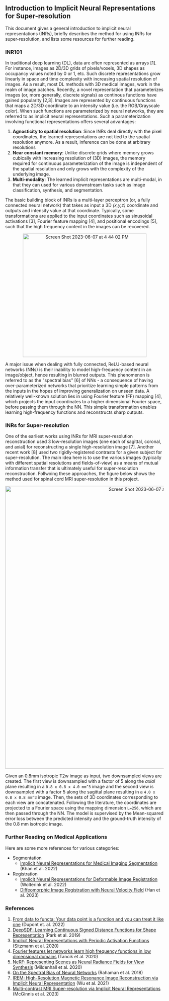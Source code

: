## Introduction to Implicit Neural Representations for Super-resolution

This document gives a general introduction to implicit neural representations (INRs), briefly describes the method for using INRs for super-resolution, and lists some resources for further reading. 

### INR101

In traditional deep learning (DL), data are often represented as arrays [1]. For instance, images as 2D/3D grids of pixels/voxels, 3D shapes as occupancy values noted by 0 or 1, etc. Such discrete representations grow linearly in space and time complexity with increasing spatial resolution of images. As a result, most DL methods with 3D medical images, work in the realm of image patches. Recently, a novel representation that parameterizes images (or, more generally, discrete signals) as continous functions have gained popularity [2,3]. Images are represented by continuous functions that maps a 2D/3D coordinate to an intensity value (i.e. the RGB/Grayscale color). When such functions are parameterized by neural networks, they are referred to as implicit neural representations. Such a parameterization involving functional representations offers several advantages: 
1. **Agnosticity to spatial resolution**: Since INRs deal directly with the pixel coordinates, the learned representations are not tied to the spatial resolution anymore. As a result, inference can be done at arbitrary resolutions 
2. **Near constant memory**: Unlike discrete grids where memory grows cubically with increasing resolution of (3D) images, the memory required for continuous parameterization of the image is independent of the spatial resolution and only grows with the complexity of the underlying image. 
3. **Multi-modality**: The learned implicit representations are multi-modal, in that they can used for various downstream tasks such as image classification, synthesis, and segmentation. 

The basic building block of INRs is a multi-layer perceptron (or, a fully connected neural network) that takes as input a 3D _(x,y,z)_ coordinate and outputs and intensity value at that coordinate. Typically, some transformations are applied to the input coordinates such as sinusoidal activations [3], Fourier feature mapping [4], and positional encodings [5], such that the high frequency content in the images can be recovered. 

<p align="center">
  <img width="393" alt="Screen Shot 2023-06-07 at 4 44 02 PM" src="https://github.com/brainhack-school2023/nagakarthik_project/assets/53445351/e302a1ba-24e3-4e21-ae34-ee7f1e6328e7">
  </p> 

A major issue when dealing with fully connected, ReLU-based neural networks (NNs) is their inability to model high-frequency content in an image/object, hence resulting in blurred outputs. This phenomenon is referred to as the "spectral bias" [6] of NNs - a consequence of having over-parameterized networks that prioritize learning simple patterns from the inputs in the hopes of improving generalization on unseen data. A relatively well-known solution lies in using Fourier feature (FF) mapping [4], which projects the input coordinates to a higher dimensional Fourier space, before passing them through the NN. This simple transformation enables learning high-frequency functions and reconstructs sharp outputs. 
<!-- The figure below shows the resulting reconstructions with and without FF mapping.  -->


### INRs for Super-resolution

One of the earliest works using INRs for MRI super-resolution reconstruction used 3 low-resolution images (one each of sagittal, coronal, and axial) for reconstructing a single high-resolution image [7]. Another recent work [8] used two rigidly-registered contrasts for a given subject for super-resolution. The main idea here is to use the various images (typically with different spatial resolutions and fields-of-view) as a means of mutual information transfer that is ultimately useful for super-resolution reconstruction. Follwoing these approaches, the figure below shows the method used for spinal cord MRI super-resolution in this project. 

<p align="center">
<img width="900" alt="Screen Shot 2023-06-07 at 4 51 41 PM" src="https://github.com/brainhack-school2023/nagakarthik_project/assets/53445351/90a3e4cc-f979-4fc4-adb1-d316c3be05e2">
</p>

Given an 0.8mm isotropic T2w image as input, two downsampled views are created. The first view is downsampled with a factor of 5 along the _axial_ plane resulting in a `0.8 x 0.8 x 4.0 mm^3` image and the second view is downsampled with a factor 5 along the sagittal plane resulting in a `4.0 x 0.8 x 0.8 mm^3` image. Then, the sets of 3D coordinates corresponding to each view are concatenated. Following the literature, the coordinates are projected to a Fourier space using the mapping dimension `L=256`, which are then passed through the NN. The model is supervised by the Mean-squared error loss between the predicted intensity and the ground-truth intensity of the 0.8 mm isotropic image.


### Further Reading on Medical Applications

Here are some more references for various categories: 

* Segmentation
  * [Implicit Neural Representations for Medical Imaging Segmentation](https://link.springer.com/chapter/10.1007/978-3-031-16443-9_42) (Khan et al. 2022)
* Registration
  * [Implicit Neural Representations for Deformable Image Registration](https://proceedings.mlr.press/v172/wolterink22a/wolterink22a.pdf) (Wolterink et al. 2022)
  * [Diffeomorphic Image Registration with Neural Velocity Field](https://openaccess.thecvf.com/content/WACV2023/papers/Han_Diffeomorphic_Image_Registration_With_Neural_Velocity_Field_WACV_2023_paper.pdf) (Han et al. 2023)


### References
1. [From data to functa: Your data point is a function and you can treat it like one](https://arxiv.org/abs/2201.12204) (Dupont et. al. 2022)
2. [DeepSDF: Learning Continuous Signed Distance Functions for Shape Representation](https://arxiv.org/abs/1901.05103) (Park et al. 2019)
3. [Implicit Neural Representations with Periodic Activation Functions](https://vsitzmann.github.io/siren/) (Sitzmann et al. 2020)
4. [Fourier features let networks learn high frequency functions in low dimensional domains](https://people.eecs.berkeley.edu/~bmild/fourfeat/) (Tancik et al. 2020) 
5. [NeRF: Representing Scenes as Neural Radiance Fields for View Synthesis](https://www.matthewtancik.com/nerf) (Mildenhall et al. 2020)
6. [On the Spectral Bias of Neural Networks](https://arxiv.org/pdf/1806.08734.pdf) (Rahaman et al. 2018)
7. [IREM: High-Resolution Magnetic Resonance Image Reconstruction via Implicit Neural Representation](https://arxiv.org/pdf/2106.15097.pdf) (Wu et al. 2021)
8. [Multi-contrast MRI Super-resolution via Implicit Neural Representations](https://arxiv.org/pdf/2303.15065.pdf) (McGinnis et al. 2023)
